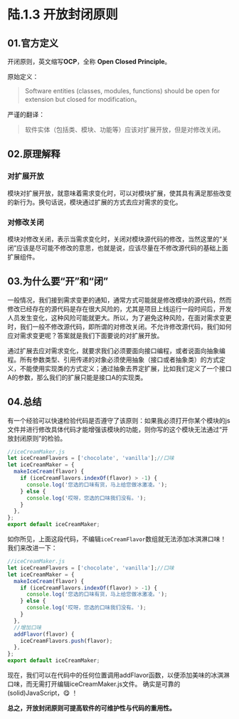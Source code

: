 # 陆.1.3 开放封闭原则

## 01.官方定义

开闭原则，英文缩写**OCP**，全称 **Open Closed Principle**。

原始定义：

> Software entities \(classes, modules, functions\) should be open for extension but closed for modification。

严谨的翻译：

> 软件实体（包括类、模块、功能等）应该对扩展开放，但是对修改关闭。

## **02.原理解释**

### 对扩展开放

模块对扩展开放，就意味着需求变化时，可以对模块扩展，使其具有满足那些改变的新行为。换句话说，模块通过扩展的方式去应对需求的变化。

### 对修改关闭

模块对修改关闭，表示当需求变化时，关闭对模块源代码的修改，当然这里的“关闭”应该是尽可能不修改的意思，也就是说，应该尽量在不修改源代码的基础上面扩展组件。

## **03.为什么要“开”和“闭”**

一般情况，我们接到需求变更的通知，通常方式可能就是修改模块的源代码，然而修改已经存在的源代码是存在很大风险的，尤其是项目上线运行一段时间后，开发人员发生变化，这种风险可能就更大。所以，为了避免这种风险，在面对需求变更时，我们一般不修改源代码，即所谓的对修改关闭。不允许修改源代码，我们如何应对需求变更呢？答案就是我们下面要说的对扩展开放。

通过扩展去应对需求变化，就要求我们必须要面向接口编程，或者说面向抽象编程。所有参数类型、引用传递的对象必须使用抽象（接口或者抽象类）的方式定义，不能使用实现类的方式定义；通过抽象去界定扩展，比如我们定义了一个接口A的参数，那么我们的扩展只能是接口A的实现类。

## **04.总结**

有一个经验可以快速检验代码是否遵守了该原则：如果我必须打开你某个模块的js文件并进行修改具体代码才能增强该模块的功能，则你写的这个模块无法通过“开放封闭原则”的检验。

```javascript
//iceCreamMaker.js
let iceCreamFlavors = ['chocolate', 'vanilla'];//口味
let iceCreamMaker = {
  makeIceCream(flavor) {
    if (iceCreamFlavors.indexOf(flavor) > -1) {
      console.log('您选的口味有货，马上给您做冰激凌。');
    } else {
      console.log('哎呀，您选的口味我们没有。');
    }
  },
};
export default iceCreamMaker;
```

如你所见，上面这段代码，不编辑`iceCreamFlavor`数组就无法添加冰淇淋口味！我们来改进一下：

```javascript
//iceCreamMaker.js
let iceCreamFlavors = ['chocolate', 'vanilla'];//口味
let iceCreamMaker = {
  makeIceCream(flavor) {
    if (iceCreamFlavors.indexOf(flavor) > -1) {
      console.log('您选的口味有货，马上给您做冰激凌。');
    } else {
      console.log('哎呀，您选的口味我们没有。');
    }
  },
  //增加口味
  addFlavor(flavor) {
    iceCreamFlavors.push(flavor);
  },
};
export default iceCreamMaker;
```

现在，我们可以在代码中的任何位置调用addFlavor函数，以便添加美味的冰淇淋口味，而无需打开编辑iceCreamMaker.js文件。 确实是可靠的\(solid\)JavaScript，😋 ！

**总之，开放封闭原则可提高软件的可维护性与代码的重用性。**

